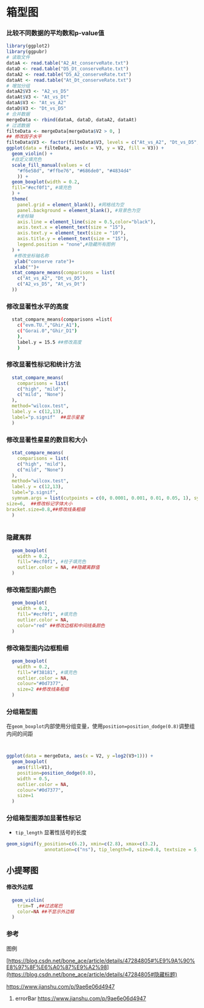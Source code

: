 # 箱型图

### 比较不同数据的平均数和p-value值

```R
library(ggplot2)
library(ggpubr)
# 读取文件
dataA <- read.table("A2_At_conserveRate.txt")
dataD <- read.table("D5_Dt_conserveRate.txt")
dataA2 <- read.table("D5_A2_conserveRate.txt")
dataAt <- read.table("At_Dt_conserveRate.txt")
# 增加分组
dataA2$V3 <- "A2_vs_D5"
dataAt$V3 <- "At_vs_Dt"
dataA$V3 <- "At_vs_A2"
dataD$V3 <- "Dt_vs_D5"
# 合并数据
mergeData <- rbind(dataA, dataD, dataA2, dataAt)
# 过滤数据
filteData <- mergeData[mergeData$V2 > 0, ]
## 修改因子水平
filteData$V3 <- factor(filteData$V3, levels = c("At_vs_A2", "Dt_vs_D5", "A2_vs_D5", "At_vs_Dt"))
ggplot(data = filteData, aes(x = V3, y = V2, fill = V3)) +
  geom_violin() +
  #自定义填充色
  scale_fill_manual(values = c(
    "#f6e58d", "#ffbe76", "#686de0", "#4834d4"
    )) +
  geom_boxplot(width = 0.2,
  fill="#ecf0f1", #填充色
  ) +
  theme(
    panel.grid = element_blank(), #网格线为空
    panel.background = element_blank(), #背景色为空
    #坐标轴
    axis.line = element_line(size = 0.5,color="black"),
    axis.text.x = element_text(size = "15"),
    axis.text.y = element_text(size = "10"),
    axis.title.y = element_text(size = "15"),
    legend.position = "none",#隐藏所有图例
  ) +
   #修改坐标轴名称
   ylab("conserve rate")+
   xlab("")+
  stat_compare_means(comparisons = list(
    c("At_vs_A2", "Dt_vs_D5"),
    c("A2_vs_D5", "At_vs_Dt")
  ))
```

### 修改显著性水平的高度

```bash
  stat_compare_means(comparisons =list(
    c("evm.TU.","Ghir_A1"),
    c("Gorai.0","Ghir_D1")
    ),
    label.y = 15.5 ##修改高度
    )
```

### 修改显著性标记和统计方法

```R
  stat_compare_means(
    comparisons = list(
    c("high", "mild"),
    c("mild", "None")
  ),
  method="wilcox.test",
  label.y = c(12,13),
  label="p.signif"  ##显示星星
  )
```

### 修改显著性星星的数目和大小

```R
  stat_compare_means(
    comparisons = list(
    c("high", "mild"),
    c("mild", "None")
  ),
  method="wilcox.test",
  label.y = c(12,13),
  label="p.signif",
  symnum.args = list(cutpoints = c(0, 0.0001, 0.001, 0.01, 0.05, 1), symbols = c("***", "***", "**", "*", "ns"),
size=6,  ##修改标记字体大小 
bracket.size=0.8,##修改线条粗细                        
  )
  
```

### 隐藏离群

```R
  geom_boxplot(
    width = 0.2,
    fill="#ecf0f1", #柱子填充色
    outlier.color = NA, ##隐藏离群值
  )
```

### 修改箱型图内颜色

```R
  geom_boxplot(
    width = 0.2,
    fill="#ecf0f1", #填充色
    outlier.color = NA,
    color="red" ##修改边框和中间线条颜色
  )
```

### 修改箱型图内边框粗细

```R
  geom_boxplot(
    width = 0.2,
    fill="#f38181", #填充色
    outlier.color = NA,
    colour="#0d7377",
    size=2 ##修改线条粗细
  )
```

### 分组箱型图

在`geom_boxplot`内部使用分组变量，使用`position=position_dodge(0.8)`调整组内间的间距

```R


ggplot(data = mergeData, aes(x = V2, y =log2(V3+1))) +
  geom_boxplot(
    aes(fill=V1),
    position=position_dodge(0.8),
    width = 0.5,
    outlier.color = NA,
    colour="#0d7377",
    size=1
  )
```

### 分组箱型图添加显著性标记

+ `tip_length` 显著性括号的长度

```R
geom_signif(y_position=c(6.2), xmin=c(2.8), xmax=c(3.2), 
              annotation=c("ns"), tip_length=0, size=0.8, textsize = 5, vjust = 0) 
```

## 小提琴图



#### 修改外边框

```R
  geom_violin(
    trim=T ,##过滤尾巴
    color=NA ##不显示外边框
  )
```













### 参考 

图例 

 [https://blog.csdn.net/bone_ace/article/details/47284805#%E9%9A%90%E8%97%8F%E6%A0%87%E9%A2%98](https://blog.csdn.net/bone_ace/article/details/47284805#隐藏标题) 

 https://www.jianshu.com/p/9ae6e06d4947 

1. errorBar  https://www.jianshu.com/p/9ae6e06d4947 



